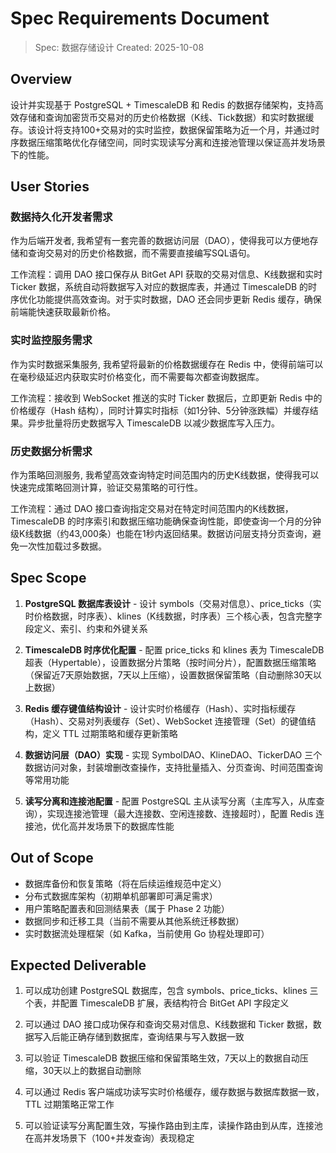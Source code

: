 # Spec Requirements Document

> Spec: 数据存储设计
> Created: 2025-10-08

## Overview

设计并实现基于 PostgreSQL + TimescaleDB 和 Redis 的数据存储架构，支持高效存储和查询加密货币交易对的历史价格数据（K线、Tick数据）和实时数据缓存。该设计将支持100+交易对的实时监控，数据保留策略为近一个月，并通过时序数据压缩策略优化存储空间，同时实现读写分离和连接池管理以保证高并发场景下的性能。

## User Stories

### 数据持久化开发者需求

作为后端开发者, 我希望有一套完善的数据访问层（DAO），使得我可以方便地存储和查询交易对的历史价格数据，而不需要直接编写SQL语句。

工作流程：调用 DAO 接口保存从 BitGet API 获取的交易对信息、K线数据和实时 Ticker 数据，系统自动将数据写入对应的数据库表，并通过 TimescaleDB 的时序优化功能提供高效查询。对于实时数据，DAO 还会同步更新 Redis 缓存，确保前端能快速获取最新价格。

### 实时监控服务需求

作为实时数据采集服务, 我希望将最新的价格数据缓存在 Redis 中，使得前端可以在毫秒级延迟内获取实时价格变化，而不需要每次都查询数据库。

工作流程：接收到 WebSocket 推送的实时 Ticker 数据后，立即更新 Redis 中的价格缓存（Hash 结构），同时计算实时指标（如1分钟、5分钟涨跌幅）并缓存结果。异步批量将历史数据写入 TimescaleDB 以减少数据库写入压力。

### 历史数据分析需求

作为策略回测服务, 我希望高效查询特定时间范围内的历史K线数据，使得我可以快速完成策略回测计算，验证交易策略的可行性。

工作流程：通过 DAO 接口查询指定交易对在特定时间范围内的K线数据，TimescaleDB 的时序索引和数据压缩功能确保查询性能，即使查询一个月的分钟级K线数据（约43,000条）也能在1秒内返回结果。数据访问层支持分页查询，避免一次性加载过多数据。

## Spec Scope

1. **PostgreSQL 数据库表设计** - 设计 symbols（交易对信息）、price_ticks（实时价格数据，时序表）、klines（K线数据，时序表）三个核心表，包含完整字段定义、索引、约束和外键关系

2. **TimescaleDB 时序优化配置** - 配置 price_ticks 和 klines 表为 TimescaleDB 超表（Hypertable），设置数据分片策略（按时间分片），配置数据压缩策略（保留近7天原始数据，7天以上压缩），设置数据保留策略（自动删除30天以上数据）

3. **Redis 缓存键值结构设计** - 设计实时价格缓存（Hash）、实时指标缓存（Hash）、交易对列表缓存（Set）、WebSocket 连接管理（Set）的键值结构，定义 TTL 过期策略和缓存更新策略

4. **数据访问层（DAO）实现** - 实现 SymbolDAO、KlineDAO、TickerDAO 三个数据访问对象，封装增删改查操作，支持批量插入、分页查询、时间范围查询等常用功能

5. **读写分离和连接池配置** - 配置 PostgreSQL 主从读写分离（主库写入，从库查询），实现连接池管理（最大连接数、空闲连接数、连接超时），配置 Redis 连接池，优化高并发场景下的数据库性能

## Out of Scope

- 数据库备份和恢复策略（将在后续运维规范中定义）
- 分布式数据库架构（初期单机部署即可满足需求）
- 用户策略配置表和回测结果表（属于 Phase 2 功能）
- 数据同步和迁移工具（当前不需要从其他系统迁移数据）
- 实时数据流处理框架（如 Kafka，当前使用 Go 协程处理即可）

## Expected Deliverable

1. 可以成功创建 PostgreSQL 数据库，包含 symbols、price_ticks、klines 三个表，并配置 TimescaleDB 扩展，表结构符合 BitGet API 字段定义

2. 可以通过 DAO 接口成功保存和查询交易对信息、K线数据和 Ticker 数据，数据写入后能正确存储到数据库，查询结果与写入数据一致

3. 可以验证 TimescaleDB 数据压缩和保留策略生效，7天以上的数据自动压缩，30天以上的数据自动删除

4. 可以通过 Redis 客户端成功读写实时价格缓存，缓存数据与数据库数据一致，TTL 过期策略正常工作

5. 可以验证读写分离配置生效，写操作路由到主库，读操作路由到从库，连接池在高并发场景下（100+并发查询）表现稳定
